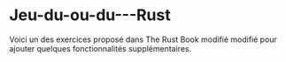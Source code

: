 # Jeu-du-ou-du---Rust
Voici un des exercices proposé dans The Rust Book modifié modifié pour ajouter quelques fonctionnalités supplémentaires.
